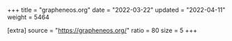 +++
title = "grapheneos.org"
date = "2022-03-22"
updated = "2022-04-11"
weight = 5464

[extra]
source = "https://grapheneos.org/"
ratio = 80
size = 5
+++
